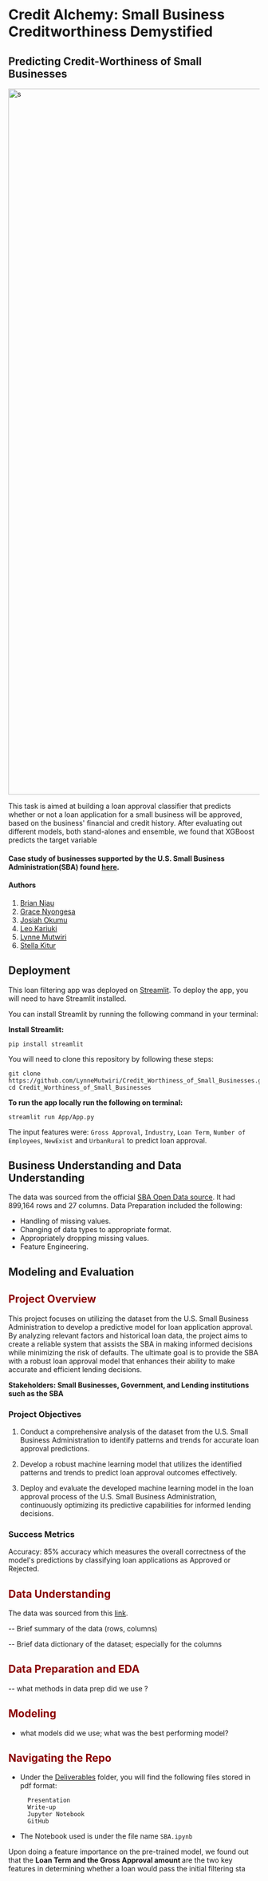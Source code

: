 # Credit Alchemy: Small Business Creditworthiness Demystified
## Predicting Credit-Worthiness of Small Businesses

<img width="1412" alt="s" src="https://github.com/LynneMutwiri/Credit_Worthiness_of_Small_Businesses/assets/124343722/3d6fe1ec-f996-44fc-b064-114ed496841b">

This task is aimed at building a loan approval classifier that predicts whether or not a loan application for a small business will be approved, based on the business' financial and credit history. After evaluating out different models, both stand-alones and ensemble, we found that XGBoost predicts the target variable 
#### Case study of businesses supported by the U.S. Small Business Administration(SBA) found [here](https://data.sba.gov/dataset/).

#### Authors
1. [Brian Njau](https://github.com/Brian-Njau)
2. [Grace Nyongesa](https://github.com/Grace-01-cell)
3. [Josiah Okumu](https://github.com/josiah-okumu)
4. [Leo Kariuki](https://github.com/leokariuki)
5. [Lynne Mutwiri](https://github.com/LynneMutwiri)
6. [Stella Kitur](https://github.com/stellacherotich)

##  Deployment 

This loan filtering app was deployed on [Streamlit](https://streamlit.io/). 
To deploy the app, you will need to have Streamlit installed.

You can install Streamlit by running the following command in your terminal:

<b> Install Streamlit:</b>

    pip install streamlit

You will need to clone this repository by following these steps:

    git clone https://github.com/LynneMutwiri/Credit_Worthiness_of_Small_Businesses.git
    cd Credit_Worthiness_of_Small_Businesses
    
<b> To run the app locally run the following on terminal:</b>

    streamlit run App/App.py

The input features were: `Gross Approval`, `Industry`, `Loan Term`,  `Number of Employees`, `NewExist` and `UrbanRural`  to predict  loan approval. 

## Business Understanding and Data Understanding

The data was sourced from the official [SBA Open Data source](https://data.sba.gov/dataset/). It had 899,164 rows and 27 columns.
Data Preparation included the following:
* Handling of missing values.
* Changing of data types to appropriate format.
* Appropriately dropping missing values.
* Feature Engineering.

## Modeling and Evaluation



## <span style="color:darkred"> Project Overview </span>
This project focuses on utilizing the dataset from the U.S. Small Business Administration to develop a predictive model for loan application approval. By analyzing relevant factors and historical loan data, the project aims to create a reliable system that assists the SBA in making informed decisions while minimizing the risk of defaults.
The ultimate goal is to provide the SBA with a robust loan approval model that enhances their ability to make accurate and efficient lending decisions.

<b> Stakeholders: Small Businesses, Government, and Lending institutions such as the SBA </b>
### Project Objectives
1. Conduct a comprehensive analysis of the dataset from the U.S. Small Business Administration to identify patterns and trends for accurate loan approval predictions.

2. Develop a robust machine learning model that utilizes the identified patterns and trends to predict loan approval outcomes effectively.

3. Deploy and evaluate the developed machine learning model in the loan approval process of the U.S. Small Business Administration, continuously optimizing its predictive capabilities for informed lending decisions.

### <b> Success Metrics </b>
Accuracy: 85% accuracy which measures the overall correctness of the model's predictions by classifying loan applications as Approved or Rejected. 

## <span style="color:darkred"> Data Understanding </span>

The data was sourced from this [link]().

-- Brief summary of the data (rows, columns)

-- Brief data dictionary of the dataset; especially for the columns 


## <span style="color:darkred"> Data Preparation and EDA </span>
-- what methods in data prep did we use ?

## <span style="color:darkred"> Modeling </span>

- what models did we use; what was the best performing model?


## <span style="color:darkred"> Navigating the Repo </span>

- Under the [Deliverables](https://github.com/LynneMutwiri/Credit_Worthiness_of_Small_Businesses/tree/main/Deliverables) folder, you will find the following files stored in pdf format:

        Presentation
        Write-up
        Jupyter Notebook
        GitHub 

- The Notebook used is under the file name `SBA.ipynb`


Upon doing a feature importance on the pre-trained model, we found out that the <b> Loan Term and the Gross Approval amount </b> are the two key features in determining whether a loan would pass the initial filtering sta
